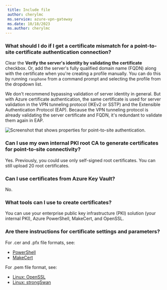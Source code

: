 ```yaml
---
 title: Include file
 author: cherylmc
 ms.service: azure-vpn-gateway
 ms.date: 10/18/2023
 ms.author: cherylmc
---
```



### What should I do if I get a certificate mismatch for a point-to-site certificate authentication connection?

Clear the **Verify the server's identity by validating the certificate** checkbox. Or, add the server's fully qualified domain name (FQDN) along with the certificate when you're creating a profile manually. You can do this by running `rasphone` from a command prompt and selecting the profile from the dropdown list.

We don't recommend bypassing validation of server identity in general. But with Azure certificate authentication, the same certificate is used for server validation in the VPN tunneling protocol (IKEv2 or SSTP) and the Extensible Authentication Protocol (EAP). Because the VPN tunneling protocol is already validating the server certificate and FQDN, it's redundant to validate them again in EAP.

![Screenshot that shows properties for point-to-site authentication.](./media/vpn-gateway-faq-p2s-all-include/servercert.png "Server Certificate")

### Can I use my own internal PKI root CA to generate certificates for point-to-site connectivity?

Yes. Previously, you could use only self-signed root certificates. You can still upload 20 root certificates.

### Can I use certificates from Azure Key Vault?

No.

### What tools can I use to create certificates?

You can use your enterprise public key infrastructure (PKI) solution (your internal PKI), Azure PowerShell, MakeCert, and OpenSSL.

### <a name="certsettings"></a>Are there instructions for certificate settings and parameters?

For .cer and .pfx file formats, see:

* [PowerShell](../articles/vpn-gateway/vpn-gateway-certificates-point-to-site.md)
* [MakeCert](../articles/vpn-gateway/vpn-gateway-certificates-point-to-site-makecert.md)

For .pem file format, see:

* [Linux: OpenSSL](../articles/vpn-gateway/point-to-site-certificates-linux-openssl.md)
* [Linux: strongSwan](../articles/vpn-gateway/vpn-gateway-certificates-point-to-site-linux.md)
